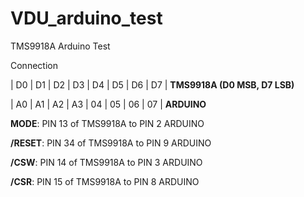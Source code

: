 # VDU_arduino_test
TMS9918A Arduino Test

Connection

| D0 | D1 | D2 | D3 | D4 | D5 | D6 | D7 |     **TMS9918A (D0 MSB, D7 LSB)**

| A0 | A1 | A2 | A3 | 04 | 05 | 06 | 07 |     **ARDUINO** 

**MODE**: PIN 13 of TMS9918A to PIN 2 ARDUINO

**/RESET**: PIN 34 of TMS9918A to PIN 9 ARDUINO

**/CSW**: PIN 14 of TMS9918A to PIN 3 ARDUINO

**/CSR**: PIN 15 of TMS9918A to PIN 8 ARDUINO
